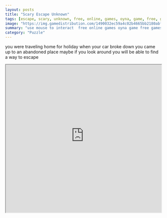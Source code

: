 ```yaml
---
layout: posts
title: "Scary Escape Unknown"
tags: [escape, scary, unknown, free, online, games, oyna, game, free, games, play, play, games]
image: "https://img.gamedistribution.com/1490032ec59a4c02b4665bb2180abfda.jpg"
summary: "use mouse to interact  free online games oyna game free games play play games"
category: "Puzzle"
---
```


you were traveling home for holiday when your car broke down you came up to an abandoned place maybe if you look around you will be able to find a way to escape

<iframe width="100%" height="480px;" src="https://flash.gamedistribution.com?game=1490032ec59a4c02b4665bb2180abfda"></iframe>